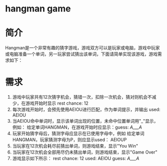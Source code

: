 hangman game
============
# 简介

Hangman是一个非常有趣的猜字游戏，游戏双方可以是玩家或电脑，游戏中玩家或电脑准备一个单词，另一玩家尝试猜出该单词，下面请简单实现该游戏，游戏需求如下：

# 需求
1. 游戏中玩家共有12次猜字机会，猜错一次，扣除一次机会，猜对则机会不减少，在游戏开始时显示
   rest chance: 12
2. 每次游戏开始时，会预先使用AEIOU进行匹配，作为单词提示，并输出
   used: AEIOU
3. 当AEIOU命中单词时，显示该单词出现的位置，未命中位置单词用"_"显示，例如：
   给定单词HANGMAN，在游戏开始时应显示：guess: _A___A_
4. 玩家开始猜字母后，猜测字母应显示在已使用字母中，例如
   给定单词HANGMAN，玩家猜测字母为P，则应显示used： AEIOUP
5. 当玩家在12次机会耗尽前猜出单词，则游戏结束，显示"You Win"
6. 当玩家在12次机会全部用尽仍未猜出单词，则游戏结束，显示"Game Over"
7. 游戏显示如下所示：
   rest chance: 12
   used: AEIOU
   guess: _A___A_
